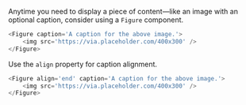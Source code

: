 Anytime you need to display a piece of content—like an image with an optional caption, consider using a `Figure` component.

```js
<Figure caption='A caption for the above image.'>
    <img src='https://via.placeholder.com/400x300' />
</Figure>
```

Use the `align` property for caption alignment.

```js
<Figure align='end' caption='A caption for the above image.'>
    <img src='https://via.placeholder.com/400x300' />
</Figure>
```